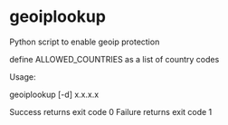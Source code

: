 # geoiplookup
Python script to enable geoip protection

define ALLOWED_COUNTRIES as a list of country codes

Usage:

geoiplookup [-d] x.x.x.x

Success returns exit code 0
Failure returns exit code 1

